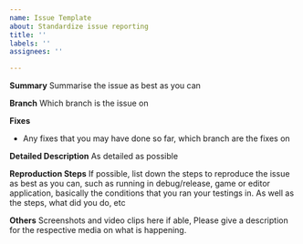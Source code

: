 ```yaml
---
name: Issue Template
about: Standardize issue reporting
title: ''
labels: ''
assignees: ''

---
```


**Summary**
Summarise the issue as best as you can

**Branch**
Which branch is the issue on

**Fixes**
* Any fixes that you may have done so far, which branch are the fixes on

**Detailed Description**
As detailed as possible

**Reproduction Steps**
If possible, list down the steps to reproduce the issue as best as you can, such as running in debug/release, game or editor application, basically the conditions that you ran your testings in. As well as the steps, what did you do, etc

**Others**
Screenshots and video clips here if able, Please give a description for the respective media on what is happening.
